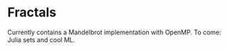 # Fractals

Currently contains a Mandelbrot implementation with OpenMP. To come: Julia sets and cool ML.
